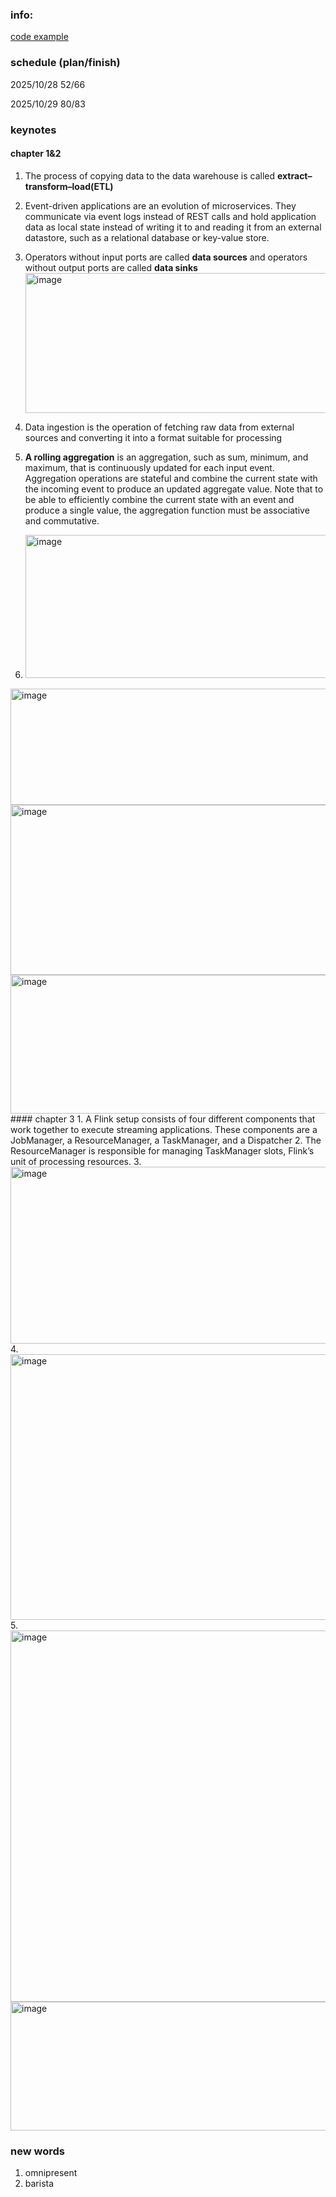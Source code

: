 ### info:
[code example](https://github.com/streaming-with-flink)

### schedule (plan/finish)
2025/10/28 52/66

2025/10/29  80/83
### keynotes

#### chapter 1&2
1. The process of copying data to the data warehouse is called **extract–transform–load(ETL)**
2. Event-driven applications are an evolution of microservices. They communicate via event logs instead of REST calls and hold application data as local state instead of writing it to and reading it from an external datastore, such as a relational database or key-value store.
3. Operators without input ports are called **data sources** and operators without output ports are called **data sinks**
   <img width="1012" height="224" alt="image" src="https://github.com/user-attachments/assets/8f19dc20-73e8-4c50-b9c4-9800c8507dee" />
4. Data ingestion is the operation of fetching raw data from external sources and converting it into a format suitable for processing
5. **A rolling aggregation** is an aggregation, such as sum, minimum, and maximum, that is continuously updated for each input event. Aggregation operations are stateful and combine the current state with the incoming event to produce an updated aggregate value. Note that to be able to efficiently combine the current state with an event and produce a single value, the aggregation function must be associative and commutative.

6. <img width="825" height="229" alt="image" src="https://github.com/user-attachments/assets/cbe51385-69b5-48fa-9217-2299b8704ad2" />
<img width="820" height="186" alt="image" src="https://github.com/user-attachments/assets/4fd9ce07-3785-4b88-bda1-1b382fc31539" />
<img width="833" height="272" alt="image" src="https://github.com/user-attachments/assets/80db1d06-2dc4-4abb-9ceb-b5fcd2e7f295" />
<img width="839" height="222" alt="image" src="https://github.com/user-attachments/assets/58535117-b828-464d-9fcf-1a8faa0b15c1" />
#### chapter 3
1. A Flink setup consists of four different components that work together to execute streaming applications. These components are a JobManager, a ResourceManager, a TaskManager, and a Dispatcher
2. The ResourceManager is responsible for managing TaskManager slots, Flink’s unit of processing resources.
3. <img width="932" height="283" alt="image" src="https://github.com/user-attachments/assets/8afab445-6cc5-4735-b3e6-df21ac5d9bfb" />
4. <img width="943" height="425" alt="image" src="https://github.com/user-attachments/assets/6861731d-f5df-4149-a12b-9bf5b48caeaf" />
5. <img width="971" height="594" alt="image" src="https://github.com/user-attachments/assets/7071ed45-3929-4f0a-ba80-1f33edd19d8e" />
<img width="634" height="206" alt="image" src="https://github.com/user-attachments/assets/0db72892-4e14-423e-ad89-d9080e8d6500" />


### new words
1. omnipresent
2. barista
